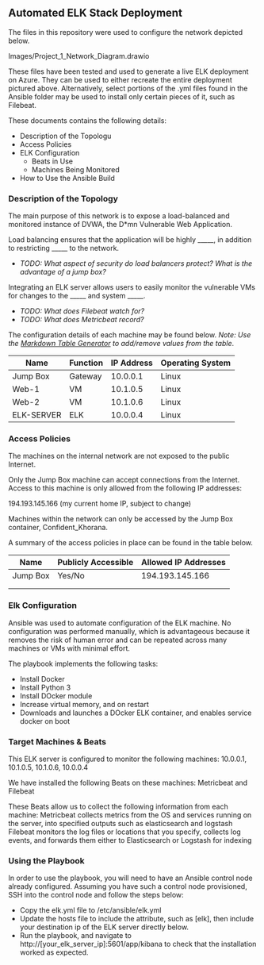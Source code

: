 ## Automated ELK Stack Deployment

The files in this repository were used to configure the network depicted below.

Images/Project_1_Network_Diagram.drawio

These files have been tested and used to generate a live ELK deployment on Azure. They can be used to either recreate the entire deployment pictured above. Alternatively, select portions of the .yml files found in the Ansible folder may be used to install only certain pieces of it, such as Filebeat.

These documents contains the following details:
- Description of the Topologu
- Access Policies
- ELK Configuration
  - Beats in Use
  - Machines Being Monitored
- How to Use the Ansible Build


### Description of the Topology

The main purpose of this network is to expose a load-balanced and monitored instance of DVWA, the D*mn Vulnerable Web Application.

Load balancing ensures that the application will be highly _____, in addition to restricting _____ to the network.
- _TODO: What aspect of security do load balancers protect? What is the advantage of a jump box?_

Integrating an ELK server allows users to easily monitor the vulnerable VMs for changes to the _____ and system _____.
- _TODO: What does Filebeat watch for?_
- _TODO: What does Metricbeat record?_

The configuration details of each machine may be found below.
_Note: Use the [Markdown Table Generator](http://www.tablesgenerator.com/markdown_tables) to add/remove values from the table_.

| Name     | Function | IP Address | Operating System |
|----------|----------|------------|------------------|
| Jump Box | Gateway  | 10.0.0.1   | Linux            |
| Web-1    | VM       | 10.1.0.5   | Linux            |
| Web-2    | VM       | 10.1.0.6   | Linux            |
|ELK-SERVER| ELK      | 10.0.0.4   | Linux            |

### Access Policies

The machines on the internal network are not exposed to the public Internet. 

Only the Jump Box machine can accept connections from the Internet. Access to this machine is only allowed from the following IP addresses:

194.193.145.166 (my current home IP, subject to change)

Machines within the network can only be accessed by the Jump Box container, Confident_Khorana.

A summary of the access policies in place can be found in the table below.

| Name     | Publicly Accessible | Allowed IP Addresses |
|----------|---------------------|----------------------|
| Jump Box | Yes/No              | 194.193.145.166      |
|          |                     |                      |
|          |                     |                      |

### Elk Configuration

Ansible was used to automate configuration of the ELK machine. No configuration was performed manually, which is advantageous because it removes the risk of human error and can be repeated across many machines or VMs with minimal effort.

The playbook implements the following tasks:
- Install Docker
- Install Python 3
- Install DOcker module
- Increase virtual memory, and on restart
- Downloads and launches a DOcker ELK container, and enables service docker on boot

### Target Machines & Beats
This ELK server is configured to monitor the following machines:
10.0.0.1, 10.1.0.5, 10.1.0.6, 10.0.0.4

We have installed the following Beats on these machines:
Metricbeat and Filebeat

These Beats allow us to collect the following information from each machine:
Metricbeat collects metrics from the OS and services running on the server, into specified outputs such as elasticsearch and logstash
Filebeat monitors the log files or locations that you specify, collects log events, and forwards them either to Elasticsearch or Logstash for indexing

### Using the Playbook
In order to use the playbook, you will need to have an Ansible control node already configured. Assuming you have such a control node provisioned, SSH into the control node and follow the steps below:
- Copy the elk.yml file to /etc/ansible/elk.yml
- Update the hosts file to include the attribute, such as [elk], then include your destination ip of the ELK server directly below.
- Run the playbook, and navigate to http://[your_elk_server_ip]:5601/app/kibana to check that the installation worked as expected.

